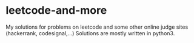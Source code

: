 # leetcode-and-more
My solutions for problems on leetcode and some other online judge sites (hackerrank, codesignal,...)
Solutions are mostly written in python3.
